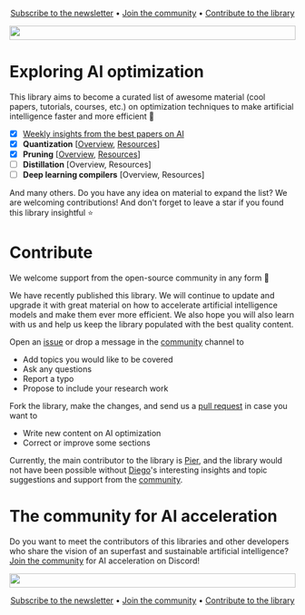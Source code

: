<p align="center">
  <a href="https://www.nebuly.com/towards-efficient-ai">Subscribe to the newsletter</a> •
  <a href="https://discord.gg/RbeQMu886J">Join the community</a> •
  <a href="#contribute">Contribute to the library</a>
</p>

<img height="25" width="100%" src="https://user-images.githubusercontent.com/83510798/211585773-c7610d6f-634c-4ba7-957c-72c3fb5af999.png">


# Exploring AI optimization
This library aims to become a curated list of awesome material (cool papers, tutorials, courses, etc.) on optimization techniques to make artificial intelligence faster and more efficient 🚀 

- [x] [Weekly insights from the best papers on AI](https://github.com/nebuly-ai/learning-AI-optimization/blob/main/weekly-insights.md)
- [x] **Quantization** [[Overview](https://github.com/nebuly-ai/learning-AI-optimization/blob/main/quantization-overview.md), [Resources](https://github.com/nebuly-ai/learning-AI-optimization/blob/main/quantization-resources.md)]
- [x] **Pruning** [[Overview](https://github.com/nebuly-ai/learning-AI-optimization/blob/main/pruning-overview.md), [Resources](https://github.com/nebuly-ai/exploring-AI-optimization/blob/main/pruning-resources.md)]
- [ ] **Distillation** [Overview, Resources]
- [ ] **Deep learning compilers** [Overview, Resources]

And many others. Do you have any idea on material to expand the list? We are welcoming contributions! And don't forget to leave a star if you found this library insightful ⭐


# Contribute

We welcome support from the open-source community in any form 🥰

We have recently published this library. We will continue to update and upgrade it with great material on how to accelerate artificial intelligence models and make them ever more efficient. We also hope you will also learn with us and help us keep the library populated with the best quality content.

Open an [issue](https://github.com/nebuly-ai/learning-AI-optimization/issues) or drop a message in the <a href="https://discord.gg/RbeQMu886J">community</a> channel to
- Add topics you would like to be covered
- Ask any questions
- Report a typo
- Propose to include your research work


Fork the library, make the changes, and send us a [pull request](https://github.com/nebuly-ai/learning-AI-optimization/pulls) in case you want to
- Write new content on AI optimization
- Correct or improve some sections


Currently, the main contributor to the library is [Pier](https://www.linkedin.com/in/pierpaolo-sorbellini-64603012b/), and the library would not have been possible without [Diego](https://www.linkedin.com/in/diego-fiori-b64b3016a/)'s interesting insights and topic suggestions and support from the <a href="https://discord.gg/RbeQMu886J">community</a>. 


# The community for AI acceleration

Do you want to meet the contributors of this libraries and other developers who share the vision of an superfast and sustainable artificial intelligence? <a href="https://discord.gg/RbeQMu886J">Join the community</a> for AI acceleration on Discord!


<img height="25" width="100%" src="https://user-images.githubusercontent.com/83510798/211585773-c7610d6f-634c-4ba7-957c-72c3fb5af999.png">

<p align="center">
  <a href="https://www.nebuly.com/towards-efficient-ai">Subscribe to the newsletter</a> •
  <a href="https://discord.gg/RbeQMu886J">Join the community</a> •
  <a href="#contribute">Contribute to the library</a>
</p>
